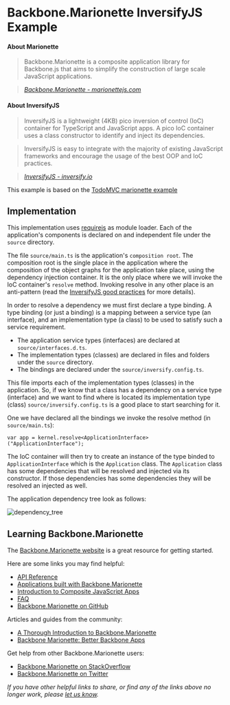 # Backbone.Marionette InversifyJS Example

#### About Marionette

> Backbone.Marionette is a composite application library for Backbone.js that aims to simplify the construction of large scale JavaScript applications.

> _[Backbone.Marionette - marionettejs.com](http://marionettejs.com)_

#### About InversifyJS

> InversifyJS is a lightweight (4KB) pico inversion of control (IoC) container for TypeScript and JavaScript apps. A pico IoC container uses a class constructor to identify and inject its dependencies.

> InversifyJS is easy to integrate with the majority of existing JavaScript frameworks and encourage the usage of the best OOP and IoC practices.

> _[InversifyJS - inversify.io](http://inversify.io)_

This example is based on the [TodoMVC marionette example](https://github.com/tastejs/todomvc/tree/gh-pages/examples/backbone_marionette)

## Implementation
This implementation uses [requirejs](http://requirejs.org/) as module loader. Each of the application's components is declared on and independent file under
the `source` directory.

The file `source/main.ts` is the application's `composition root`. The composition root is the single place in the application where the composition of the object
graphs for the application take place, using the dependency injection container. It is the only place where we will invoke the IoC container's `resolve` method.
Invoking  resolve in any other place is an anti-pattern (read the [InversifyJS good practices](http://inversify.io/#good_practices) for more details).

In order to resolve a dependency we must first declare a type binding. A type binding (or just a binding) is a mapping between a service type (an interface), and
an implementation type (a class) to be used to satisfy such a service requirement.

- The application service types (interfaces) are declared at `source/interfaces.d.ts`.
- The implementation types (classes) are declared in files and folders under the `source` directory.
- The bindings are declared under the `source/inversify.config.ts`.

This file imports each of the implementation types (classes) in the application. So, if we know that a class has a dependency on a service type (interface) and we want to find where is located its implementation type (class) `source/inversify.config.ts` is a good place to start searching for it.

One we have declared all the bindings we invoke the resolve method (in `source/main.ts`):

```
var app = kernel.resolve<ApplicationInterface>("ApplicationInterface");
```
The IoC container will then try to create an instance of the type binded to `ApplicationInterface` which is the `Application` class. The `Application` class
has some dependencies that will be resolved and injected via its constructor. If those dependencies has some dependencies they will be resolved an injected as well.

The application dependency tree look as follows:

![dependency_tree](https://raw.githubusercontent.com/remojansen/inversify-code-samples/master/marionette/img/dependency_tree.png)

## Learning Backbone.Marionette

The [Backbone.Marionette website](http://marionettejs.com) is a great resource for getting started.

Here are some links you may find helpful:

* [API Reference](https://github.com/marionettejs/backbone.marionette/tree/master/docs)
* [Applications built with Backbone.Marionette](https://github.com/marionettejs/backbone.marionette/wiki/Projects-and-websites-using-marionette)
* [Introduction to Composite JavaScript Apps](https://github.com/marionettejs/backbone.marionette/wiki/Introduction-to-composite-javascript-apps)
* [FAQ](https://github.com/marionettejs/backbone.marionette/wiki#frequently-asked-questions)
* [Backbone.Marionette on GitHub](https://github.com/marionettejs/backbone.marionette)

Articles and guides from the community:

* [A Thorough Introduction to Backbone.Marionette](http://coding.smashingmagazine.com/2013/02/11/introduction-backbone-marionette)
* [Backbone Marionette: Better Backbone Apps](http://www.joezimjs.com/javascript/backbone-marionette-better-backbone-apps)

Get help from other Backbone.Marionette users:

* [Backbone.Marionette on StackOverflow](http://stackoverflow.com/questions/tagged/backbone.marionette)
* [Backbone.Marionette on Twitter](http://twitter.com/marionettejs)

_If you have other helpful links to share, or find any of the links above no longer work, please [let us know](https://github.com/inversify/inversify-code-samples/issues)._

